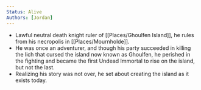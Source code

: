 ```yaml
---
Status: Alive
Authors: [Jordan]
---
```

- Lawful neutral death knight ruler of [[Places/Ghoulfen Island]], he rules from his necropolis in [[Places/Mournholde]].
- He was once an adventurer, and though his party succeeded in killing the lich that cursed the island now known as Ghoulfen, he perished in the fighting and became the first Undead Immortal to rise on the island, but not the last.
- Realizing his story was not over, he set about creating the island as it exists today.
